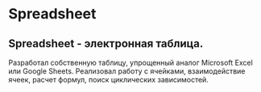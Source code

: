 # Spreadsheet
## Spreadsheet - электронная таблица. 
Разработал собственную таблицу, упрощенный аналог
Microsoft Excel или Google Sheets. Реализовал работу с ячейками, взаимодействие ячеек, расчет
формул, поиск циклических зависимостей.
